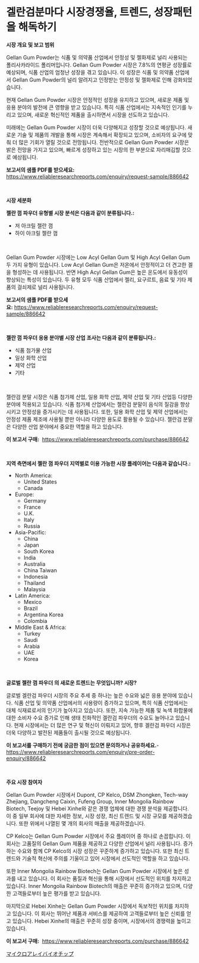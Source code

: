 <p><h1>겔란검분마다 시장경쟁율, 트렌드, 성장패턴을 해독하기</h1></p><p><strong>시장 개요 및 보고 범위</strong></p>
<p><p>Gellan Gum Powder는 식품 및 의약품 산업에서 안정성 및 젤화제로 널리 사용되는 폴리사카라이드 폴리머입니다. Gellan Gum Powder 시장은 7.8%의 연평균 성장률로 예상되며, 식품 산업의 엄청난 성장을 겪고 있습니다. 이 성장은 식품 및 의약품 산업에서 Gellan Gum Powder의 널리 알려지고 인정받는 안정성 및 젤화제로 인해 강화되었습니다.</p><p>현재 Gellan Gum Powder 시장은 안정적인 성장을 유지하고 있으며, 새로운 제품 및 응용 분야의 발전에 큰 영향을 받고 있습니다. 특히 식품 산업에서는 지속적인 인기를 누리고 있으며, 새로운 혁신적인 제품을 출시하면서 시장을 선도하고 있습니다.</p><p>미래에는 Gellan Gum Powder 시장이 더욱 다양해지고 성장할 것으로 예상됩니다. 새로운 기술 및 제품의 개발을 통해 시장은 계속해서 확장되고 있으며, 소비자의 요구에 맞춰 더 많은 기회가 열릴 것으로 전망됩니다. 전반적으로 Gellan Gum Powder 시장은 밝은 전망을 가지고 있으며, 빠르게 성장하고 있는 시장의 한 부분으로 자리매김할 것으로 예상됩니다.</p></p>
<p><strong>보고서의 샘플 PDF를 받으세요:</strong> <a href="https://www.reliableresearchreports.com/enquiry/request-sample/886642">https://www.reliableresearchreports.com/enquiry/request-sample/886642</a></p>
<p>&nbsp;</p>
<p><strong>시장 세분화</strong></p>
<p><strong>젤란 껌 파우더 유형별 시장 분석은 다음과 같이 분류됩니다.:</strong></p>
<p><ul><li>저 아크릴 젤란 껌</li><li>하이 아크릴 젤란 껌</li></ul></p>
<p>&nbsp;</p>
<p><p>Gellan Gum Powder 시장에는 Low Acyl Gellan Gum 및 High Acyl Gellan Gum 두 가지 유형이 있습니다. Low Acyl Gellan Gum은 저온에서 안정적이고 더 견고한 겔을 형성하는 데 사용됩니다. 반면 High Acyl Gellan Gum은 높은 온도에서 유동성이 향상되는 특성이 있습니다. 두 유형 모두 식품 산업에서 젤리, 요구르트, 음료 및 기타 제품의 걸쇠제로 널리 사용됩니다.</p></p>
<p><strong>보고서의 샘플 PDF를 받으세요:</strong>&nbsp;<a href="https://www.reliableresearchreports.com/enquiry/request-sample/886642">https://www.reliableresearchreports.com/enquiry/request-sample/886642</a></p>
<p>&nbsp;</p>
<p><strong> 젤란 껌 파우더 응용 분야별 시장 산업 조사는 다음과 같이 분류됩니다.:</strong></p>
<p><ul><li>식품 첨가물 산업</li><li>일상 화학 산업</li><li>제약 산업</li><li>기타</li></ul></p>
<p>&nbsp;</p>
<p><p>젤란검 분말 시장은 식품 첨가제 산업, 일용 화학 산업, 제약 산업 및 기타 산업등 다양한 분야에 적용되고 있습니다. 식품 첨가제 산업에서는 젤란검 분말이 음식의 질감을 향상시키고 안정성을 증가시키는 데 사용됩니다. 또한, 일용 화학 산업 및 제약 산업에서는 안정성 제품 제조에 사용될 뿐만 아니라 다양한 용도로 활용될 수 있습니다. 젤란검 분말은 다양한 산업 분야에서 중요한 역할을 하고 있습니다.</p></p>
<p><strong>이 보고서 구매:</strong>&nbsp; <a href="https://www.reliableresearchreports.com/purchase/886642">https://www.reliableresearchreports.com/purchase/886642</a></p>
<p>&nbsp;</p>
<p><strong>지역 측면에서 젤란 껌 파우더 지역별로 이용 가능한 시장 플레이어는 다음과 같습니다.:</strong></p>
<p><ul>
    <li>
        North America:
        <ul>
            <li>United States</li>
            <li>Canada</li>
        </ul>
    </li>
    <li>
        Europe:
        <ul>
            <li>Germany</li>
            <li>France</li>
            <li>U.K.</li>
            <li>Italy</li>
            <li>Russia</li>
        </ul>
    </li>
    <li>
        Asia-Pacific:
        <ul>
            <li>China</li>
            <li>Japan</li>
            <li>South Korea</li>
            <li>India</li>
            <li>Australia</li>
            <li>China Taiwan</li>
            <li>Indonesia</li>
            <li>Thailand</li>
            <li>Malaysia</li>
        </ul>
    </li>
    <li>
        Latin America:
        <ul>
            <li>Mexico</li>
            <li>Brazil</li>
            <li>Argentina Korea</li>
            <li>Colombia</li>
        </ul>
    </li>
    <li>
        Middle East & Africa:
        <ul>
            <li>Turkey</li>
            <li>Saudi</li>
            <li>Arabia</li>
            <li>UAE</li>
            <li>Korea</li>
        </ul>
    </li>
    </ul></p>
<p>&nbsp;</p>
<p><strong>글로벌 젤란 껌 파우더 의 새로운 트렌드는 무엇입니까? 시장?</strong></p>
<p><p>글로벌 겔란검 파우더 시장의 주요 추세 중 하나는 높은 수요와 넓은 응용 분야에 있습니다. 식품 산업 및 의약품 산업에서의 사용량이 증가하고 있으며, 특히 식품 산업에서는 대체 식재료로서의 인기가 높아지고 있습니다. 또한, 지속 가능한 제품 및 녹색 화합물에 대한 소비자 수요 증가로 인해 생태 친화적인 겔란검 파우더의 수요도 늘어나고 있습니다. 현재 시장에서는 더 많은 연구 및 혁신이 이뤄지고 있어, 향후 겔란검 파우더 시장은 더욱 다양하고 발전된 제품들이 출시될 것으로 예상됩니다.</p></p>
<p><strong>이 보고서를 구매하기 전에 궁금한 점이 있으면 문의하거나 공유하세요.</strong>- <a href="https://www.reliableresearchreports.com/enquiry/pre-order-enquiry/886642">https://www.reliableresearchreports.com/enquiry/pre-order-enquiry/886642</a></p>
<p>&nbsp;</p>
<p><strong>주요 시장 참여자</strong></p>
<p><p>Gellan Gum Powder 시장에서 Dupont, CP Kelco, DSM Zhongken, Tech-way Zhejiang, Dangcheng Caixin, Fufeng Group, Inner Mongolia Rainbow Biotech, Teejoy 및 Hebei Xinhe와 같은 경쟁 업체에 대한 경쟁 분석을 제공합니다. 이 중 일부 회사에 대한 자세한 정보, 시장 성장, 최신 트렌드 및 시장 규모를 제공하겠습니다. 또한 위에서 나열된 몇 개의 회사의 매출을 제공하겠습니다.</p><p>CP Kelco는 Gellan Gum Powder 시장에서 주요 플레이어 중 하나로 손꼽힙니다. 이 회사는 고품질의 Gellan Gum 제품을 제공하고 다양한 산업에서 널리 사용됩니다. 증가하는 수요와 함께 CP Kelco의 시장 성장은 꾸준하게 증가하고 있습니다. 또한 최신 트렌드와 기술적 혁신에 주의를 기울이고 있어 시장에서 선도적인 역할을 하고 있습니다.</p><p>또한 Inner Mongolia Rainbow Biotech는 Gellan Gum Powder 시장에서 높은 성과를 내고 있습니다. 이 회사는 품질과 혁신을 통해 시장에서 선도적인 위치를 차지하고 있습니다. Inner Mongolia Rainbow Biotech의 매출은 꾸준히 증가하고 있으며, 다양한 고객들로부터 높은 평가를 받고 있습니다.</p><p>마지막으로 Hebei Xinhe는 Gellan Gum Powder 시장에서 독보적인 위치를 차지하고 있습니다. 이 회사는 뛰어난 제품과 서비스를 제공하여 고객들로부터 높은 신뢰를 얻고 있습니다. Hebei Xinhe의 매출은 꾸준히 성장 중이며, 시장에서의 경쟁력을 높이고 있습니다.</p></p>
<p><strong>이 보고서 구매:</strong>&nbsp;&nbsp;<a href="https://www.reliableresearchreports.com/purchase/886642">https://www.reliableresearchreports.com/purchase/886642</a></p>
<p><p><a href="https://github.com/Sophiaard2003/Market-Research-Report-List-1/blob/main/680078417380.md">マイクロアレイバイオチップ</a></p></p>
